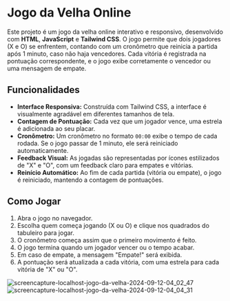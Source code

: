 # Jogo da Velha Online

Este projeto é um jogo da velha online interativo e responsivo, desenvolvido com **HTML**, **JavaScript** e **Tailwind CSS**. O jogo permite que dois jogadores (X e O) se enfrentem, contando com um cronômetro que reinicia a partida após 1 minuto, caso não haja vencedores. Cada vitória é registrada na pontuação correspondente, e o jogo exibe corretamente o vencedor ou uma mensagem de empate.

## Funcionalidades

- **Interface Responsiva:** Construída com Tailwind CSS, a interface é visualmente agradável em diferentes tamanhos de tela.
- **Contagem de Pontuação:** Cada vez que um jogador vence, uma estrela é adicionada ao seu placar.
- **Cronômetro:** Um cronômetro no formato `00:00` exibe o tempo de cada rodada. Se o jogo passar de 1 minuto, ele será reiniciado automaticamente.
- **Feedback Visual:** As jogadas são representadas por ícones estilizados de "X" e "O", com um feedback claro para empates e vitórias.
- **Reinício Automático:** Ao fim de cada partida (vitória ou empate), o jogo é reiniciado, mantendo a contagem de pontuações.

## Como Jogar

1. Abra o jogo no navegador.
2. Escolha quem começa jogando (X ou O) e clique nos quadrados do tabuleiro para jogar.
3. O cronômetro começa assim que o primeiro movimento é feito.
4. O jogo termina quando um jogador vencer ou o tempo acabar.
5. Em caso de empate, a mensagem "Empate!" será exibida.
6. A pontuação será atualizada a cada vitória, com uma estrela para cada vitória de "X" ou "O".

![screencapture-localhost-jogo-da-velha-2024-09-12-04_02_47](https://github.com/user-attachments/assets/ed44e5a1-e0c7-4955-987e-b940b8e11521)
![screencapture-localhost-jogo-da-velha-2024-09-12-04_04_31](https://github.com/user-attachments/assets/906e2a0f-6859-49cf-92b7-8799a868c72b)
